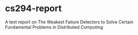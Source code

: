 cs294-report
============

A text report on The Weakest Failure Detectors to Solve Certain Fundamental Problems in Distributed Computing
